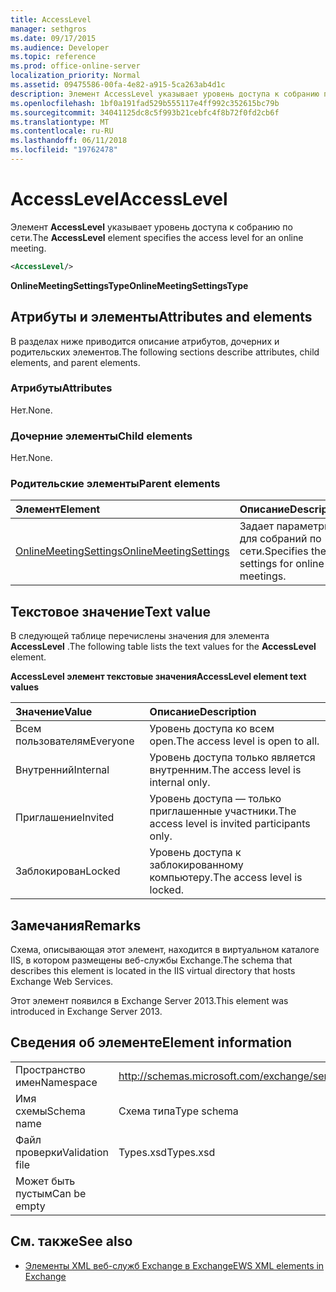 ```yaml
---
title: AccessLevel
manager: sethgros
ms.date: 09/17/2015
ms.audience: Developer
ms.topic: reference
ms.prod: office-online-server
localization_priority: Normal
ms.assetid: 09475586-00fa-4e82-a915-5ca263ab4d1c
description: Элемент AccessLevel указывает уровень доступа к собранию по сети.
ms.openlocfilehash: 1bf0a191fad529b555117e4ff992c352615bc79b
ms.sourcegitcommit: 34041125dc8c5f993b21cebfc4f8b72f0fd2cb6f
ms.translationtype: MT
ms.contentlocale: ru-RU
ms.lasthandoff: 06/11/2018
ms.locfileid: "19762478"
---
```

# <a name="accesslevel"></a><span data-ttu-id="3c5d9-103">AccessLevel</span><span class="sxs-lookup"><span data-stu-id="3c5d9-103">AccessLevel</span></span>

<span data-ttu-id="3c5d9-104">Элемент **AccessLevel** указывает уровень доступа к собранию по сети.</span><span class="sxs-lookup"><span data-stu-id="3c5d9-104">The **AccessLevel** element specifies the access level for an online meeting.</span></span> 
  
```XML
<AccessLevel/>
```

 <span data-ttu-id="3c5d9-105">**OnlineMeetingSettingsType**</span><span class="sxs-lookup"><span data-stu-id="3c5d9-105">**OnlineMeetingSettingsType**</span></span>
## <a name="attributes-and-elements"></a><span data-ttu-id="3c5d9-106">Атрибуты и элементы</span><span class="sxs-lookup"><span data-stu-id="3c5d9-106">Attributes and elements</span></span>

<span data-ttu-id="3c5d9-107">В разделах ниже приводится описание атрибутов, дочерних и родительских элементов.</span><span class="sxs-lookup"><span data-stu-id="3c5d9-107">The following sections describe attributes, child elements, and parent elements.</span></span>
  
### <a name="attributes"></a><span data-ttu-id="3c5d9-108">Атрибуты</span><span class="sxs-lookup"><span data-stu-id="3c5d9-108">Attributes</span></span>

<span data-ttu-id="3c5d9-109">Нет.</span><span class="sxs-lookup"><span data-stu-id="3c5d9-109">None.</span></span>
  
### <a name="child-elements"></a><span data-ttu-id="3c5d9-110">Дочерние элементы</span><span class="sxs-lookup"><span data-stu-id="3c5d9-110">Child elements</span></span>

<span data-ttu-id="3c5d9-111">Нет.</span><span class="sxs-lookup"><span data-stu-id="3c5d9-111">None.</span></span>
  
### <a name="parent-elements"></a><span data-ttu-id="3c5d9-112">Родительские элементы</span><span class="sxs-lookup"><span data-stu-id="3c5d9-112">Parent elements</span></span>

|<span data-ttu-id="3c5d9-113">**Элемент**</span><span class="sxs-lookup"><span data-stu-id="3c5d9-113">**Element**</span></span>|<span data-ttu-id="3c5d9-114">**Описание**</span><span class="sxs-lookup"><span data-stu-id="3c5d9-114">**Description**</span></span>|
|:-----|:-----|
|[<span data-ttu-id="3c5d9-115">OnlineMeetingSettings</span><span class="sxs-lookup"><span data-stu-id="3c5d9-115">OnlineMeetingSettings</span></span>](onlinemeetingsettings.md) <br/> |<span data-ttu-id="3c5d9-116">Задает параметры для собраний по сети.</span><span class="sxs-lookup"><span data-stu-id="3c5d9-116">Specifies the settings for online meetings.</span></span>  <br/> |
   
## <a name="text-value"></a><span data-ttu-id="3c5d9-117">Текстовое значение</span><span class="sxs-lookup"><span data-stu-id="3c5d9-117">Text value</span></span>

<span data-ttu-id="3c5d9-118">В следующей таблице перечислены значения для элемента **AccessLevel** .</span><span class="sxs-lookup"><span data-stu-id="3c5d9-118">The following table lists the text values for the **AccessLevel** element.</span></span> 
  
<span data-ttu-id="3c5d9-119">**AccessLevel элемент текстовые значения**</span><span class="sxs-lookup"><span data-stu-id="3c5d9-119">**AccessLevel element text values**</span></span>

|<span data-ttu-id="3c5d9-120">**Значение**</span><span class="sxs-lookup"><span data-stu-id="3c5d9-120">**Value**</span></span>|<span data-ttu-id="3c5d9-121">**Описание**</span><span class="sxs-lookup"><span data-stu-id="3c5d9-121">**Description**</span></span>|
|:-----|:-----|
|<span data-ttu-id="3c5d9-122">Всем пользователям</span><span class="sxs-lookup"><span data-stu-id="3c5d9-122">Everyone</span></span>  <br/> |<span data-ttu-id="3c5d9-123">Уровень доступа ко всем open.</span><span class="sxs-lookup"><span data-stu-id="3c5d9-123">The access level is open to all.</span></span>  <br/> |
|<span data-ttu-id="3c5d9-124">Внутренний</span><span class="sxs-lookup"><span data-stu-id="3c5d9-124">Internal</span></span>  <br/> |<span data-ttu-id="3c5d9-125">Уровень доступа только является внутренним.</span><span class="sxs-lookup"><span data-stu-id="3c5d9-125">The access level is internal only.</span></span>  <br/> |
|<span data-ttu-id="3c5d9-126">Приглашение</span><span class="sxs-lookup"><span data-stu-id="3c5d9-126">Invited</span></span>  <br/> |<span data-ttu-id="3c5d9-127">Уровень доступа — только приглашенные участники.</span><span class="sxs-lookup"><span data-stu-id="3c5d9-127">The access level is invited participants only.</span></span>  <br/> |
|<span data-ttu-id="3c5d9-128">Заблокирован</span><span class="sxs-lookup"><span data-stu-id="3c5d9-128">Locked</span></span>  <br/> |<span data-ttu-id="3c5d9-129">Уровень доступа к заблокированному компьютеру.</span><span class="sxs-lookup"><span data-stu-id="3c5d9-129">The access level is locked.</span></span>  <br/> |
   
## <a name="remarks"></a><span data-ttu-id="3c5d9-130">Замечания</span><span class="sxs-lookup"><span data-stu-id="3c5d9-130">Remarks</span></span>

<span data-ttu-id="3c5d9-131">Схема, описывающая этот элемент, находится в виртуальном каталоге IIS, в котором размещены веб-службы Exchange.</span><span class="sxs-lookup"><span data-stu-id="3c5d9-131">The schema that describes this element is located in the IIS virtual directory that hosts Exchange Web Services.</span></span>
  
<span data-ttu-id="3c5d9-132">Этот элемент появился в Exchange Server 2013.</span><span class="sxs-lookup"><span data-stu-id="3c5d9-132">This element was introduced in Exchange Server 2013.</span></span>
  
## <a name="element-information"></a><span data-ttu-id="3c5d9-133">Сведения об элементе</span><span class="sxs-lookup"><span data-stu-id="3c5d9-133">Element information</span></span>

|||
|:-----|:-----|
|<span data-ttu-id="3c5d9-134">Пространство имен</span><span class="sxs-lookup"><span data-stu-id="3c5d9-134">Namespace</span></span>  <br/> |http://schemas.microsoft.com/exchange/services/2006/types  <br/> |
|<span data-ttu-id="3c5d9-135">Имя схемы</span><span class="sxs-lookup"><span data-stu-id="3c5d9-135">Schema name</span></span>  <br/> |<span data-ttu-id="3c5d9-136">Схема типа</span><span class="sxs-lookup"><span data-stu-id="3c5d9-136">Type schema</span></span>  <br/> |
|<span data-ttu-id="3c5d9-137">Файл проверки</span><span class="sxs-lookup"><span data-stu-id="3c5d9-137">Validation file</span></span>  <br/> |<span data-ttu-id="3c5d9-138">Types.xsd</span><span class="sxs-lookup"><span data-stu-id="3c5d9-138">Types.xsd</span></span>  <br/> |
|<span data-ttu-id="3c5d9-139">Может быть пустым</span><span class="sxs-lookup"><span data-stu-id="3c5d9-139">Can be empty</span></span>  <br/> ||
   
## <a name="see-also"></a><span data-ttu-id="3c5d9-140">См. также</span><span class="sxs-lookup"><span data-stu-id="3c5d9-140">See also</span></span>

- [<span data-ttu-id="3c5d9-141">Элементы XML веб-служб Exchange в Exchange</span><span class="sxs-lookup"><span data-stu-id="3c5d9-141">EWS XML elements in Exchange</span></span>](ews-xml-elements-in-exchange.md)

